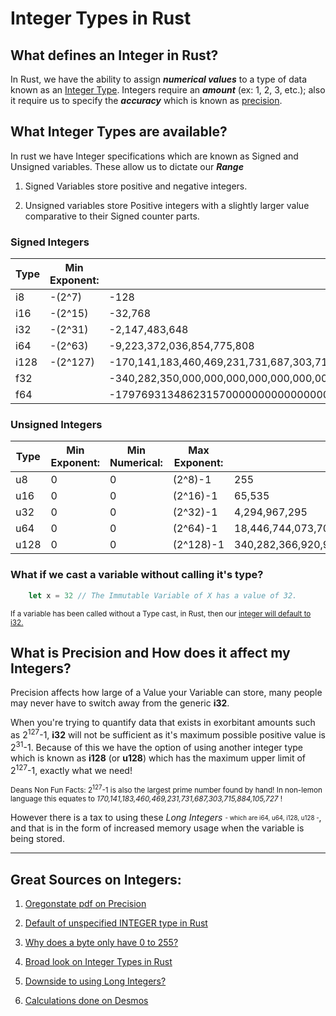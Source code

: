# Integer Types in Rust

## **What defines an Integer in Rust?**

In Rust, we have the ability to assign <i>**numerical values**</i> to a type of data known as an <a href="https://en.wikipedia.org/wiki/Integer_(computer_science)">Integer Type</a>. Integers require an **<i>amount</i>** (ex: 1, 2, 3, etc.); also it require us to specify the **<i>accuracy</i>** which is known as <a href="https://en.wikipedia.org/wiki/Precision_(computer_science)">precision</a>.

## **What Integer Types are available?**

In rust we have Integer specifications which are known as Signed and Unsigned variables. These allow us to dictate our **<i>Range</i>**

1. Signed Variables store positive and negative integers.

2. Unsigned variables store Positive integers with a slightly larger value comparative to their Signed counter parts.

### **Signed Integers**

| Type | Min Exponent: | Min Numerical:                                        | Max Exponent: | Max Numerical:                                      |
|------|---------------|-------------------------------------------------------|---------------|-----------------------------------------------------|
| i8   | -(2^7)        | -128                                                  | (2^7)-1       | 127                                                 |
| i16  | -(2^15)       | -32,768                                               | (2^15)-1      | 32,767                                              |
| i32  | -(2^31)       | -2,147,483,648                                        | (2^31)-1      | 2,147,483,647                                       |
| i64  | -(2^63)       | -9,223,372,036,854,775,808                            | (2^63)-1      | 9,223,372,036,854,775,807                           |
| i128 | -(2^127)      | -170,141,183,460,469,231,731,687,303,715,884,105,728  | (2^127)-1     | 170,141,183,460,469,231,731,687,303,715,884,105,727 |
| f32  |               | -340,282,350,000,000,000,000,000,000,000,000,000,000.0| | 340,282,350,000,000,000,000,000,000,000,000,000,000.0
| f64  |               | -179769313486231570000000000000000000000000000000000000000000000000000000000000000000000000000000000000000000000000000000000000000000000000000000000000000000000000000000000000000000000000000000000000000000000000000000000000000000000000000000000000000000000000000000000000000000000000000000000000000000000000000.0| | 179769313486231570000000000000000000000000000000000000000000000000000000000000000000000000000000000000000000000000000000000000000000000000000000000000000000000000000000000000000000000000000000000000000000000000000000000000000000000000000000000000000000000000000000000000000000000000000000000000000000000000000.0 |

### **Unsigned Integers**

| Type | Min Exponent:  | Min Numerical: | Max Exponent: | Max Exponent:                                       |
|------|----------------|----------------|---------------|-----------------------------------------------------|
| u8   | 0              | 0              | (2^8)-1       | 255                                                 |
| u16  | 0              | 0              | (2^16)-1      | 65,535                                              |
| u32  | 0              | 0              | (2^32)-1      | 4,294,967,295                                       |
| u64  | 0              | 0              | (2^64)-1      | 18,446,744,073,709,551,615                          |
| u128 | 0              | 0              | (2^128)-1     | 340,282,366,920,938,463,463,374,607,431,768,211,456 |

### **What if we cast a variable without calling it's type?**

```rust
    let x = 32 // The Immutable Variable of X has a value of 32.
```

<sub>If a variable has been called without a Type cast, in Rust, then our <a href="https://stackoverflow.com/questions/55903243/what-is-the-default-integer-type-in-rust"> integer will default to i32.</a></sub>

## **What is Precision and How does it affect my Integers?**

Precision affects how large of a Value your Variable can store, many people may never have to switch away from the generic **i32**.

When you're trying to quantify data that exists in exorbitant amounts such as 2<sup>127</sup>-1, **i32** will not be sufficient as it's maximum possible positive value is 2<sup>31</sup>-1. Because of this we have the option of using another integer type which is known as **i128** (or **u128**) which has the maximum upper limit of 2<sup>127</sup>-1, exactly what we need!

<sub>Deans Non Fun Facts: 2<sup>127</sup>-1 is also the largest prime number found by hand! In non-lemon language this equates to *170,141,183,460,469,231,731,687,303,715,884,105,727* !</sub>

However there is a tax to using these *Long Integers* <sub><sup>- which are i64, u64, i128, u128 -</sup></sub>, and that is in the form of increased memory usage when the variable is being stored.

----

## **Great Sources on Integers**:

1. [Oregonstate pdf on Precision](http://sites.science.oregonstate.edu/~landaur/INSTANCES/WebModules/1_ComputerPrecision/PrecisionFiles/Pdfs/PrecisionI_15Sept.pdf)

2. [Default of unspecified INTEGER type in Rust](https://github.com/rust-lang/rfcs/blob/master/text/0212-restore-int-fallback.md)

3. [Why does a byte only have 0 to 255?](https://stackoverflow.com/questions/4986486/why-does-a-byte-only-have-0-to-255)

4. [Broad look on Integer Types in Rust](https://medium.com/@marcinbaraniecki/on-integer-types-in-rust-b3dc1b0a23d3)

5. [Downside to using Long Integers?](https://stackoverflow.com/questions/26409117/why-use-integer-instead-of-long)

6. [Calculations done on Desmos](https://www.desmos.com/scientific)
